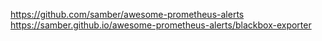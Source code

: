 https://github.com/samber/awesome-prometheus-alerts
https://samber.github.io/awesome-prometheus-alerts/blackbox-exporter